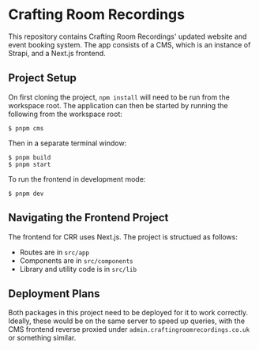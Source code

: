 # Crafting Room Recordings

This repository contains Crafting Room Recordings' updated website and event booking system. The app consists of a CMS, which is an instance of Strapi, and a Next.js frontend.

## Project Setup

On first cloning the project, `npm install` will need to be run from the workspace root. The application can then be started by running the following from the workspace root:

```
$ pnpm cms
```

Then in a separate terminal window:

```
$ pnpm build
$ pnpm start
```

To run the frontend in development mode:

```
$ pnpm dev
```

## Navigating the Frontend Project

The frontend for CRR uses Next.js. The project is structued as follows:
- Routes are in `src/app`
- Components are in `src/components`
- Library and utility code is in `src/lib`

## Deployment Plans

Both packages in this project need to be deployed for it to work correctly. Ideally, these would be on the same server to speed up queries, with the CMS frontend reverse proxied under `admin.craftingroomrecordings.co.uk` or something similar.

